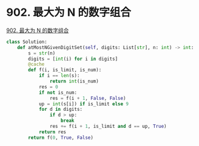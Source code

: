 # 902. 最大为 N 的数字组合

[902. 最大为 N 的数字组合](https://leetcode.cn/problems/numbers-at-most-n-given-digit-set/)

```python
class Solution:
    def atMostNGivenDigitSet(self, digits: List[str], n: int) -> int:
        s = str(n)
        digits = [int(i) for i in digits]
        @cache
        def f(i, is_limit, is_num):
            if i == len(s):
                return int(is_num)
            res = 0
            if not is_num:
                res = f(i + 1, False, False)
            up = int(s[i]) if is_limit else 9
            for d in digits:
                if d > up:
                    break
                res += f(i + 1, is_limit and d == up, True)
            return res
        return f(0, True, False)
                


```
